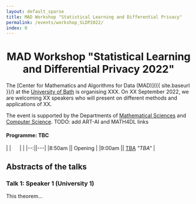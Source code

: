 ```yaml
---
layout: default_sparse
title: MAD Workshop "Statistical Learning and Differential Privacy"
permalink: /events/workshop_SLDP2022/
index: 0
---
```


<h1 style="text-align: center;" class="pb-2">MAD Workshop "Statistical Learning and Differential Privacy 2022"</h1>

The [Center for Mathematics and Algorithms for Data (MAD)]({{ site.baseurl }}/) at the [University of Bath](http://www.bath.ac.uk) is organising XXX. On XX September 2022, we are  welcoming XX speakers who will present on different methods and applications of XX.


The event is supported by the Departments of [Mathematical Sciences](https://www.bath.ac.uk/departments/department-of-mathematical-sciences/) and [Computer Science](https://www.bath.ac.uk/departments/department-of-computer-science/).
TODO: add ART-AI and MATH4DL links


<h4 class="pt-3">Programme: TBC</h4>

|  |&nbsp;&nbsp;&nbsp;&nbsp;&nbsp;&nbsp;| |
|--:||---|
|8:50am || Opening |
|9:00am || [TBA](https://www.) *"TBA"* |


## Abstracts of the talks


### Talk 1: Speaker 1 (University 1)

This theorem...